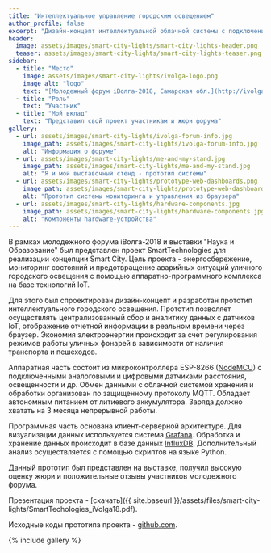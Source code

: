```yaml
---
title: "Интеллектуальное управление городским освещением"
author_profile: false
excerpt: "Дизайн-концепт интеллектуальной облачной системы с подключением датчиков и контроллеров IoT для мониторинга и управления городского освещения с целью энергосбережения и предотвращения аварийных ситуаций."
header:
  image: assets/images/smart-city-lights/smart-city-lights-header.png
  teaser: assets/images/smart-city-lights/smart-city-lights-teaser.png
sidebar:
  - title: "Место"
    image: assets/images/smart-city-lights/ivolga-logo.png
    image_alt: "logo"
    text: "[Молодежный форум iВолга-2018, Самарская обл.](http://ivolgaforum.ru/)"
  - title: "Роль"
    text: "Участник"
  - title: "Мой вклад"
    text: "Представил свой проект участникам и жюри форума"
gallery:
  - url: assets/images/smart-city-lights/ivolga-forum-info.jpg
    image_path: assets/images/smart-city-lights/ivolga-forum-info.jpg
    alt: "Информация о форуме"
  - url: assets/images/smart-city-lights/me-and-my-stand.jpg
    image_path: assets/images/smart-city-lights/me-and-my-stand.jpg
    alt: "Я и мой выставочный стенд - прототип системы"
  - url: assets/images/smart-city-lights/prototype-web-dashboards.png
    image_path: assets/images/smart-city-lights/prototype-web-dashboards.png
    alt: "Прототип системы мониторинга и управления из браузера"
  - url: assets/images/smart-city-lights/hardware-components.jpg
    image_path: assets/images/smart-city-lights/hardware-components.jpg
    alt: "Компоненты hardware-устройства"
---
```


В рамках молодежного форума iВолга-2018 и выставки "Наука и Образование" был представлен проект SmartTechnologies для реализации концепции Smart City. Цель проекта - энергосбережение, мониторинг состояний и предотвращение аварийных ситуаций уличного городского освещения с помощью аппаратно-программного комплекса на базе технологий IoT.

Для этого был спроектирован дизайн-концепт и разработан прототип интеллектуального городского освещения. Прототип позволяет осуществлять централизованный сбор и аналитику данных с датчиков IoT, отображение отчетной информации в реальном времени через браузер. Экономия электроэнергии происходит за счет регулирования режимов работы уличных фонарей в зависимости от наличия транспорта и пешеходов.

Аппаратная часть состоит из микроконтроллера ESP-8266 ([NodeMCU][nodemcu]) с подключенными аналоговыми и цифровыми датчиками расстояния, освещенности и др. Обмен данными с облачной системой хранения и обработки организован по защищенному протоколу MQTT. Обладает автономным питанием от литиевого аккумулятора. Заряда должно хватать на 3 месяца непрерывной работы.

Программная часть основана клиент-серверной архитектуре. Для визуализации данных используется система [Grafana][grafana]. Обработка и хранение данных происходит в базе данных  [InfluxDB][influx]. Дополнительный анализ осуществляется с помощью скриптов на языке Python.

Данный прототип был представлен на выставке, получил высокую оценку жюри и положительные отзывы участников молодежного форума.

Презентация проекта - [скачать]({{ site.baseurl }}/assets/files/smart-city-lights/SmartTechologies_iVolga18.pdf).

Исходные коды прототипа проекта - [github.com](https://github.com/GRomR1/ivolga18-project).

{% include gallery %}

[grafana]: http://grafana.com
[influx]: http://influxdata.com
[nodemcu]: http://www.nodemcu.com/index_en.html
